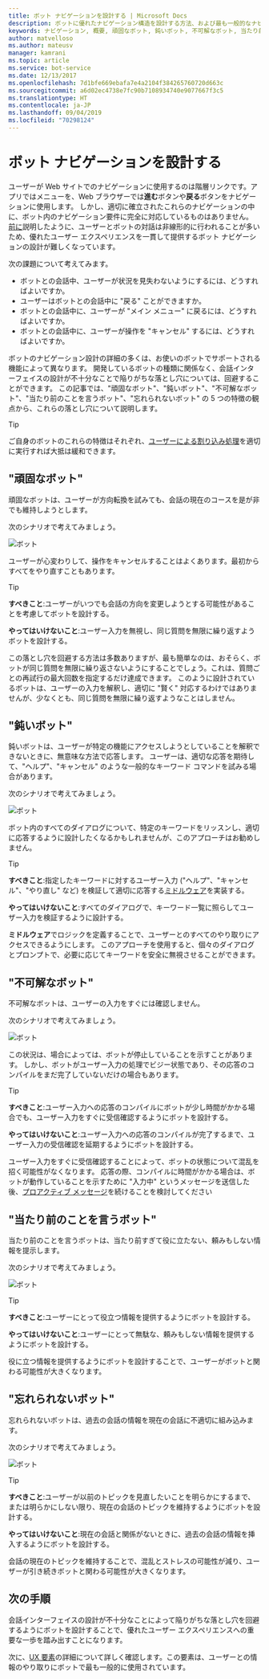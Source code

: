 ```yaml
---
title: ボット ナビゲーションを設計する | Microsoft Docs
description: ボットに優れたナビゲーション構造を設計する方法、および最も一般的なナビゲーション設計エラーを回避する方法について説明します。
keywords: ナビゲーション, 概要, 頑固なボット, 鈍いボット, 不可解なボット, 当たり前のことを言うボット, 忘れられないボット
author: matvelloso
ms.author: mateusv
manager: kamrani
ms.topic: article
ms.service: bot-service
ms.date: 12/13/2017
ms.openlocfilehash: 7d1bfe669ebafa7e4a2104f384265760720d663c
ms.sourcegitcommit: a6d02ec4738e7fc90b7108934740e9077667f3c5
ms.translationtype: HT
ms.contentlocale: ja-JP
ms.lasthandoff: 09/04/2019
ms.locfileid: "70298124"
---
```

# <a name="design-bot-navigation"></a>ボット ナビゲーションを設計する

ユーザーが Web サイトでのナビゲーションに使用するのは階層リンクです。アプリではメニューを、Web ブラウザーでは**進む**ボタンや**戻る**ボタンをナビゲーションに使用します。 しかし、適切に確立されたこれらのナビゲーションの中に、ボット内のナビゲーション要件に完全に対応しているものはありません。 [前に](~/bot-service-design-conversation-flow.md#handle-interruptions)説明したように、ユーザーとボットの対話は非線形的に行われることが多いため、優れたユーザー エクスペリエンスを一貫して提供するボット ナビゲーションの設計が難しくなっています。 

次の課題について考えてみます。

- ボットとの会話中、ユーザーが状況を見失わないようにするには、どうすればよいですか。 
- ユーザーはボットとの会話中に "戻る" ことができますか。 
- ボットとの会話中に、ユーザーが "メイン メニュー" に戻るには、どうすればよいですか。 
- ボットとの会話中に、ユーザーが操作を "キャンセル" するには、どうすればよいですか。 

ボットのナビゲーション設計の詳細の多くは、お使いのボットでサポートされる機能によって異なります。 開発しているボットの種類に関係なく、会話インターフェイスの設計が不十分なことで陥りがちな落とし穴については、回避することができます。 この記事では、"頑固なボット"、"鈍いボット"、"不可解なボット"、"当たり前のことを言うボット"、"忘れられないボット" の 5 つの特徴の観点から、これらの落とし穴について説明します。 

> [!TIP]
> ご自身のボットのこれらの特徴はそれぞれ、[ユーザーによる割り込み処理](v4sdk/bot-builder-howto-handle-user-interrupt.md)を適切に実行すれば大抵は緩和できます。

## <a name="the-stubborn-bot"></a>"頑固なボット"

頑固なボットは、ユーザーが方向転換を試みても、会話の現在のコースを是が非でも維持しようとします。 

次のシナリオで考えてみましょう。 

![ボット](~/media/bot-service-design-navigation/stubborn-bot-new.png)

ユーザーが心変わりして、操作をキャンセルすることはよくあります。最初からすべてをやり直すこともあります。 

> [!TIP]
> <b>すべきこと</b>:ユーザーがいつでも会話の方向を変更しようとする可能性があることを考慮してボットを設計する。 
>
> <b>やってはいけないこと</b>:ユーザー入力を無視し、同じ質問を無限に繰り返すようボットを設計する。 

この落とし穴を回避する方法は多数ありますが、最も簡単なのは、おそらく、ボットが同じ質問を無限に繰り返さないようにすることでしょう。これは、質問ごとの再試行の最大回数を指定するだけ達成できます。 このように設計されているボットは、ユーザーの入力を解釈し、適切に "賢く" 対応するわけではありませんが、少なくとも、同じ質問を無限に繰り返すようなことはしません。 

## <a name="the-clueless-bot"></a>"鈍いボット"

鈍いボットは、ユーザーが特定の機能にアクセスしようとしていることを解釈できないときに、無意味な方法で応答します。 ユーザーは、適切な応答を期待して、"ヘルプ"、"キャンセル" のような一般的なキーワード コマンドを試みる場合があります。

次のシナリオで考えてみましょう。 

![ボット](~/media/bot-service-design-navigation/clueless-bot.png)

ボット内のすべてのダイアログについて、特定のキーワードをリッスンし、適切に応答するように設計したくなるかもしれませんが、このアプローチはお勧めしません。 

> [!TIP]
> <b>すべきこと</b>:指定したキーワードに対するユーザー入力 ("ヘルプ"、"キャンセル"、"やり直し" など) を検証して適切に応答する[ミドルウェア](v4sdk/bot-builder-create-middleware.md)を実装する。 
> 
> <b>やってはいけないこと</b>:すべてのダイアログで、キーワード一覧に照らしてユーザー入力を検証するように設計する。 

**ミドルウェア**でロジックを定義することで、ユーザーとのすべてのやり取りにアクセスできるようにします。 このアプローチを使用すると、個々のダイアログとプロンプトで、必要に応じてキーワードを安全に無視させることができます。

## <a name="the-mysterious-bot"></a>"不可解なボット"

不可解なボットは、ユーザーの入力をすぐには確認しません。 

次のシナリオで考えてみましょう。 

![ボット](~/media/bot-service-design-navigation/mysterious-bot.png)

この状況は、場合によっては、ボットが停止していることを示すことがあります。 しかし、ボットがユーザー入力の処理でビジー状態であり、その応答のコンパイルをまだ完了していないだけの場合もあります。 

> [!TIP]
> <b>すべきこと</b>:ユーザー入力への応答のコンパイルにボットが少し時間がかかる場合でも、ユーザー入力をすぐに受信確認するようにボットを設計する。 
> 
> <b>やってはいけないこと</b>:ユーザー入力への応答のコンパイルが完了するまで、ユーザー入力の受信確認を延期するようにボットを設計する。

ユーザー入力をすぐに受信確認することによって、ボットの状態について混乱を招く可能性がなくなります。 応答の際、コンパイルに時間がかかる場合は、ボットが動作していることを示すために "入力中" というメッセージを送信した後、[プロアクティブ メッセージ](v4sdk/bot-builder-howto-proactive-message.md)を続けることを検討してください

## <a name="the-captain-obvious-bot"></a>"当たり前のことを言うボット"

当たり前のことを言うボットは、当たり前すぎて役に立たない、頼みもしない情報を提示します。 

次のシナリオで考えてみましょう。

![ボット](~/media/bot-service-design-navigation/captainobvious-bot.png)

> [!TIP]
> <b>すべきこと</b>:ユーザーにとって役立つ情報を提供するようにボットを設計する。 
> 
> <b>やってはいけないこと</b>:ユーザーにとって無駄な、頼みもしない情報を提供するようにボットを設計する。

役に立つ情報を提供するようにボットを設計することで、ユーザーがボットと関わる可能性が大きくなります。

## <a name="the-bot-that-cant-forget"></a>"忘れられないボット"

忘れられないボットは、過去の会話の情報を現在の会話に不適切に組み込みます。 

次のシナリオで考えてみましょう。

![ボット](~/media/bot-service-design-navigation/rememberall-bot.png)

> [!TIP]
> <b>すべきこと</b>:ユーザーが以前のトピックを見直したいことを明らかにするまで、または明らかにしない限り、現在の会話のトピックを維持するようにボットを設計する。 
> 
> <b>やってはいけないこと</b>:現在の会話と関係がないときに、過去の会話の情報を挿入するようにボットを設計する。

会話の現在のトピックを維持することで、混乱とストレスの可能性が減り、ユーザーが引き続きボットと関わる可能性が大きくなります。

## <a name="next-steps"></a>次の手順

会話インターフェイスの設計が不十分なことによって陥りがちな落とし穴を回避するようにボットを設計することで、優れたユーザー エクスペリエンスへの重要な一歩を踏み出すことになります。 

次に、[UX 要素](~/bot-service-design-user-experience.md)の詳細について詳しく確認します。この要素は、ユーザーとの情報のやり取りにボットで最も一般的に使用されています。 
